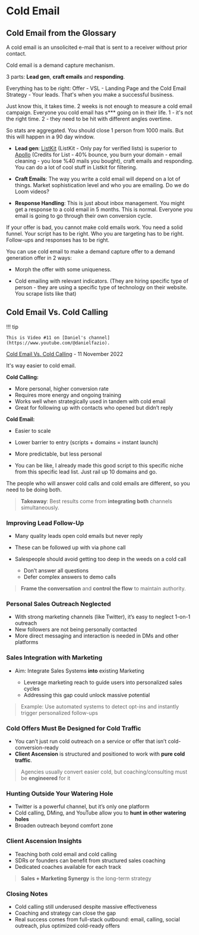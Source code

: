 # Cold Email

## Cold Email from the Glossary

A cold email is an unsolicited e-mail that is sent to a receiver without prior contact.

Cold email is a demand capture mechanism.

3 parts: **Lead gen**, **craft emails** and **responding**.

Everything has to be right: Offer - VSL - Landing Page and the Cold Email Strategy - Your leads. That's when you make a successful business.

Just know this, it takes time. 2 weeks is not enough to measure a cold email campaign. Everyone you cold email has s*** going on in their life. 1 - it's not the right time. 2 - they need to be hit with different angles overtime.

So stats are aggregated. You should close 1 person from 1000 mails. But this will happen in a 90 day window.

- **Lead gen**: [ListKit](https://www.listkit.io/pricing) (ListKit - Only pay for verified lists) is superior to [Apollo](https://www.apollo.io/pricing) (Credits for List - 40% bounce, you burn your domain - email cleaning - you lose %40 mails you bought), craft emails and responding. You can do a lot of cool stuff in Listkit for filtering.

- **Craft Emails**: The way you write a cold email will depend on a lot of things. Market sophistication level and who you are emailing. Do we do Loom videos?

- **Response Handling**: This is just about inbox management. You might get a response to a cold email in 5 months. This is normal. Everyone you email is going to go through their own conversion cycle.

If your offer is bad, you cannot make cold emails work. You need a solid funnel. Your script has to be right. Who you are targeting has to be right. Follow-ups and responses has to be right.

You can use cold email to make a demand capture offer to a demand generation offer in 2 ways:

- Morph the offer with some uniqueness.

- Cold emailing with relevant indicators. (They are hiring specific type of person - they are using a specific type of technology on their website. You scrape lists like that)

## Cold Email Vs. Cold Calling

!!! tip

    This is Video #11 on [Daniel's channel](https://www.youtube.com/@danielfazio).

[Cold Email Vs. Cold Calling](https://www.youtube.com/watch?v=OmnkSEz8OwY) - 11 November 2022

It's way easier to cold email.

**Cold Calling:**

  * More personal, higher conversion rate
  * Requires more energy and ongoing training
  * Works well when strategically used in tandem with cold email
  * Great for following up with contacts who opened but didn’t reply

**Cold Email:**

  * Easier to scale
  * Lower barrier to entry (scripts + domains = instant launch)
  * More predictable, but less personal

  * You can be like, I already made this good script to this specific niche from this specific lead list. Just rail up 10 domains and go.

The people who will answer cold calls and cold emails are different, so you need to be doing both.

> **Takeaway**: Best results come from **integrating both** channels simultaneously.

### Improving Lead Follow-Up

* Many quality leads open cold emails but never reply
* These can be followed up with via phone call
* Salespeople should avoid getting too deep in the weeds on a cold call

  * Don’t answer all questions
  * Defer complex answers to demo calls

> **Frame the conversation** and **control the flow** to maintain authority.

### Personal Sales Outreach Neglected

* With strong marketing channels (like Twitter), it’s easy to neglect 1-on-1 outreach
* New followers are not being personally contacted
* More direct messaging and interaction is needed in DMs and other platforms

### Sales Integration with Marketing

* Aim: Integrate Sales Systems **into** existing Marketing

  * Leverage marketing reach to guide users into personalized sales cycles
  * Addressing this gap could unlock massive potential

> Example: Use automated systems to detect opt-ins and instantly trigger personalized follow-ups

### Cold Offers Must Be Designed for Cold Traffic

* You can’t just run cold outreach on a service or offer that isn’t cold-conversion-ready
* **Client Ascension** is structured and positioned to work with **pure cold traffic**.

> Agencies usually convert easier cold, but coaching/consulting must be **engineered** for it

### Hunting Outside Your Watering Hole

* Twitter is a powerful channel, but it’s only one platform
* Cold calling, DMing, and YouTube allow you to **hunt in other watering holes**
* Broaden outreach beyond comfort zone

### Client Ascension Insights

* Teaching both cold email and cold calling
* SDRs or founders can benefit from structured sales coaching
* Dedicated coaches available for each track

> **Sales + Marketing Synergy** is the long-term strategy

### Closing Notes

* Cold calling still underused despite massive effectiveness
* Coaching and strategy can close the gap
* Real success comes from full-stack outbound: email, calling, social outreach, plus optimized cold-ready offers
